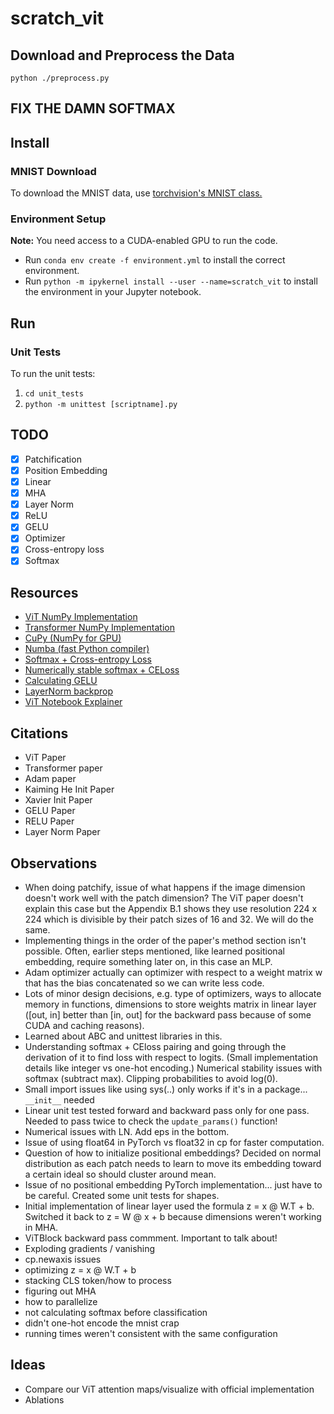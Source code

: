 # scratch_vit

## Download and Preprocess the Data

```
python ./preprocess.py
```

## **FIX THE DAMN SOFTMAX**

## Install

### MNIST Download

To download the MNIST data, use [torchvision's MNIST class.](https://pytorch.org/vision/main/generated/torchvision.datasets.MNIST.html)

### Environment Setup

**Note:** You need access to a CUDA-enabled GPU to run the code.

- Run `conda env create -f environment.yml` to install the correct environment.
- Run `python -m ipykernel install --user --name=scratch_vit` to install the environment in your Jupyter notebook.

## Run

### Unit Tests

To run the unit tests:

1. `cd unit_tests`
2. `python -m unittest [scriptname].py`

## TODO

- [x] Patchification
- [x] Position Embedding
- [x] Linear
- [x] MHA
- [x] Layer Norm
- [x] ReLU
- [x] GELU
- [x] Optimizer
- [x] Cross-entropy loss
- [x] Softmax

## Resources

- [ViT NumPy Implementation](https://github.com/kmsgnnew/vision_transformer_numpy/tree/main)
- [Transformer NumPy Implementation](https://github.com/AkiRusProd/numpy-transformer/tree/master)
- [CuPy (NumPy for GPU)](https://cupy.dev/)
- [Numba (fast Python compiler)](https://numba.pydata.org/)
- [Softmax + Cross-entropy Loss](https://levelup.gitconnected.com/killer-combo-softmax-and-cross-entropy-5907442f60ba)
- [Numerically stable softmax + CELoss](https://jaykmody.com/blog/stable-softmax/)
- [Calculating GELU](https://www.youtube.com/watch?v=FWhMkpo9yuM)
- [LayerNorm backprop](https://robotchinwag.com/posts/layer-normalization-deriving-the-gradient-for-the-backward-pass/)
- [ViT Notebook Explainer](https://github.com/nerminnuraydogan/vision-transformer/blob/main/vision-transformer.ipynb)

## Citations

- ViT Paper
- Transformer paper
- Adam paper
- Kaiming He Init Paper
- Xavier Init Paper
- GELU Paper
- RELU Paper
- Layer Norm Paper

## Observations

- When doing patchify, issue of what happens if the image dimension doesn't work well with the patch dimension? The ViT paper doesn't explain this case but the Appendix B.1 shows they use resolution 224 x 224 which is divisible by their patch sizes of 16 and 32. We will do the same.
- Implementing things in the order of the paper's method section isn't possible. Often, earlier steps mentioned, like learned positional embedding, require something later on, in this case an MLP.
- Adam optimizer actually can optimizer with respect to a weight matrix w that has the bias concatenated so we can write less code.
- Lots of minor design decisions, e.g. type of optimizers, ways to allocate memory in functions, dimensions to store weights matrix in linear layer ([out, in] better than [in, out] for the backward pass because of some CUDA and caching reasons).
- Learned about ABC and unittest libraries in this.
- Understanding softmax + CEloss pairing and going through the derivation of it to find loss with respect to logits. (Small implementation details like integer vs one-hot encoding.) Numerical stability issues with softmax (subtract max). Clipping probabilities to avoid log(0).
- Small import issues like using sys(..) only works if it's in a package... `__init__` needed
- Linear unit test tested forward and backward pass only for one pass. Needed to pass twice to check the `update_params()` function!
- Numerical issues with LN. Add eps in the bottom.
- Issue of using float64 in PyTorch vs float32 in cp for faster computation.
- Question of how to initialize positional embeddings? Decided on normal distribution as each patch needs to learn to move its embedding toward a certain ideal so should cluster around mean.
- Issue of no positional embedding PyTorch implementation... just have to be careful. Created some unit tests for shapes.
- Initial implementation of linear layer used the formula z = x @ W.T + b. Switched it back to z = W @ x + b because dimensions weren't working in MHA.
- ViTBlock backward pass commment. Important to talk about!
- Exploding gradients / vanishing
- cp.newaxis issues
- optimizing z = x @ W.T + b
- stacking CLS token/how to process
- figuring out MHA
- how to parallelize
- not calculating softmax before classification
- didn't one-hot encode the mnist crap
- running times weren't consistent with the same configuration

## Ideas

- Compare our ViT attention maps/visualize with official implementation
- Ablations
